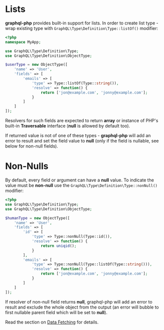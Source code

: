 # Lists
**graphql-php** provides built-in support for lists. In order to create list type - wrap 
existing type with `GraphQL\Type\Definition\Type::listOf()` modifier:

```php
<?php
namespace MyApp;

use GraphQL\Type\Definition\Type;
use GraphQL\Type\Definition\ObjectType;

$userType = new ObjectType([
    'name' => 'User',
    'fields' => [
        'emails' => [
            'type' => Type::listOf(Type::string()),
            'resolve' => function() {
                return ['jon@example.com', 'jonny@example.com'];
            }
        ]
    ]
]);
```

Resolvers for such fields are expected to return **array** or instance of PHP's built-in **Traversable** 
interface (**null** is allowed by default too). 

If returned value is not of one of these types - **graphql-php** will add an error to result 
and set the field value to **null** (only if the field is nullable, see below for non-null fields).

# Non-Nulls
By default, every field or argument can have a **null** value.
To indicate the value must be **non-null** use the `GraphQL\Type\Definition\Type::nonNull()` modifier:

```php
<?php
use GraphQL\Type\Definition\Type;
use GraphQL\Type\Definition\ObjectType;

$humanType = new ObjectType([
    'name' => 'User',
    'fields' => [
        'id' => [
            'type' => Type::nonNull(Type::id()),
            'resolve' => function() {
                return uniqid();
            }
        ],
        'emails' => [
            'type' => Type::nonNull(Type::listOf(Type::string())),
            'resolve' => function() {
                return ['jon@example.com', 'jonny@example.com'];
            }
        ]
    ]
]);
```

If resolver of non-null field returns **null**, graphql-php will add an error to 
result and exclude the whole object from the output (an error will bubble to first 
nullable parent field which will be set to **null**).

Read the section on [Data Fetching](../data-fetching.md) for details.
